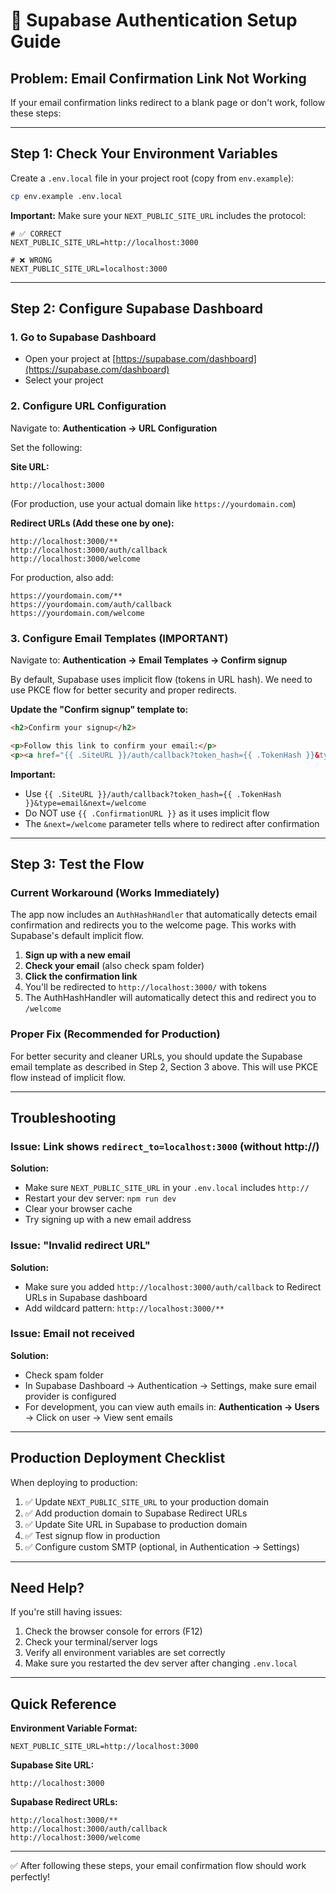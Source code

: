 # 🔐 Supabase Authentication Setup Guide

## Problem: Email Confirmation Link Not Working

If your email confirmation links redirect to a blank page or don't work, follow these steps:

---

## Step 1: Check Your Environment Variables

Create a `.env.local` file in your project root (copy from `env.example`):

```bash
cp env.example .env.local
```

**Important:** Make sure your `NEXT_PUBLIC_SITE_URL` includes the protocol:

```env
# ✅ CORRECT
NEXT_PUBLIC_SITE_URL=http://localhost:3000

# ❌ WRONG
NEXT_PUBLIC_SITE_URL=localhost:3000
```

---

## Step 2: Configure Supabase Dashboard

### 1. Go to Supabase Dashboard
- Open your project at [https://supabase.com/dashboard](https://supabase.com/dashboard)
- Select your project

### 2. Configure URL Configuration
Navigate to: **Authentication → URL Configuration**

Set the following:

**Site URL:**
```
http://localhost:3000
```
(For production, use your actual domain like `https://yourdomain.com`)

**Redirect URLs (Add these one by one):**
```
http://localhost:3000/**
http://localhost:3000/auth/callback
http://localhost:3000/welcome
```

For production, also add:
```
https://yourdomain.com/**
https://yourdomain.com/auth/callback
https://yourdomain.com/welcome
```

### 3. Configure Email Templates (IMPORTANT)

Navigate to: **Authentication → Email Templates → Confirm signup**

By default, Supabase uses implicit flow (tokens in URL hash). We need to use PKCE flow for better security and proper redirects.

**Update the "Confirm signup" template to:**

```html
<h2>Confirm your signup</h2>

<p>Follow this link to confirm your email:</p>
<p><a href="{{ .SiteURL }}/auth/callback?token_hash={{ .TokenHash }}&type=email&next=/welcome">Confirm your email</a></p>
```

**Important:** 
- Use `{{ .SiteURL }}/auth/callback?token_hash={{ .TokenHash }}&type=email&next=/welcome`
- Do NOT use `{{ .ConfirmationURL }}` as it uses implicit flow
- The `&next=/welcome` parameter tells where to redirect after confirmation

---

## Step 3: Test the Flow

### Current Workaround (Works Immediately)

The app now includes an `AuthHashHandler` that automatically detects email confirmation and redirects you to the welcome page. This works with Supabase's default implicit flow.

1. **Sign up with a new email**
2. **Check your email** (also check spam folder)
3. **Click the confirmation link**
4. You'll be redirected to `http://localhost:3000/` with tokens
5. The AuthHashHandler will automatically detect this and redirect you to `/welcome`

### Proper Fix (Recommended for Production)

For better security and cleaner URLs, you should update the Supabase email template as described in Step 2, Section 3 above. This will use PKCE flow instead of implicit flow.

---

## Troubleshooting

### Issue: Link shows `redirect_to=localhost:3000` (without http://)

**Solution:**
- Make sure `NEXT_PUBLIC_SITE_URL` in your `.env.local` includes `http://`
- Restart your dev server: `npm run dev`
- Clear your browser cache
- Try signing up with a new email address

### Issue: "Invalid redirect URL"

**Solution:**
- Make sure you added `http://localhost:3000/auth/callback` to Redirect URLs in Supabase dashboard
- Add wildcard pattern: `http://localhost:3000/**`

### Issue: Email not received

**Solution:**
- Check spam folder
- In Supabase Dashboard → Authentication → Settings, make sure email provider is configured
- For development, you can view auth emails in: **Authentication → Users** → Click on user → View sent emails

---

## Production Deployment Checklist

When deploying to production:

1. ✅ Update `NEXT_PUBLIC_SITE_URL` to your production domain
2. ✅ Add production domain to Supabase Redirect URLs
3. ✅ Update Site URL in Supabase to production domain
4. ✅ Test signup flow in production
5. ✅ Configure custom SMTP (optional, in Authentication → Settings)

---

## Need Help?

If you're still having issues:
1. Check the browser console for errors (F12)
2. Check your terminal/server logs
3. Verify all environment variables are set correctly
4. Make sure you restarted the dev server after changing `.env.local`

---

## Quick Reference

**Environment Variable Format:**
```env
NEXT_PUBLIC_SITE_URL=http://localhost:3000
```

**Supabase Site URL:**
```
http://localhost:3000
```

**Supabase Redirect URLs:**
```
http://localhost:3000/**
http://localhost:3000/auth/callback
http://localhost:3000/welcome
```

---

✅ After following these steps, your email confirmation flow should work perfectly!

